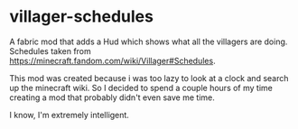 # villager-schedules
A fabric mod that adds a Hud which shows what all the villagers are doing.
Schedules taken from https://minecraft.fandom.com/wiki/Villager#Schedules.

This mod was created because i was too lazy to look at a clock and search up the minecraft wiki.
So I decided to spend a couple hours of my time creating a mod that probably didn't even save me time.

I know, I'm extremely intelligent.
